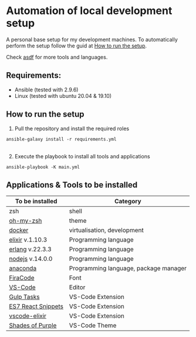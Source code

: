 
# Automation of local development setup
A personal base setup for my development machines. To automatically perform the setup follow the guid at [How to run the setup](#How-to-run-the-setup).

Check [asdf](https://github.com/asdf-vm/asdf-plugins) for more tools and languages.


## Requirements:
- Ansible (tested with 2.9.6)
- Linux (tested with ubuntu 20.04 & 19.10)


<!-- ``
sudo ansible-pull https://github.com/ExLeonem/ansible_dev_machine
`` -->


## How to run the setup

1. Pull the repository and install the required roles

``
    ansible-galaxy install -r requirements.yml
``
<br/>
<br/>

2. Execute the playbook to install all tools and applications

``
ansible-playbook -K main.yml
``


## Applications & Tools to be installed


 | To be installed | Category 
 | ---             | ---    
 | zsh             | shell
 | [oh-my-zsh](https://ohmyz.sh/)       | theme
 | [docker](https://www.docker.com/)          | virtualisation, development
 | [elixir](https://elixir-lang.org/) v.1.10.3 | Programming language
 | [erlang](https://www.erlang.org/) v.22.3.3 | Programming language
 | [nodejs](https://nodejs.org/en/) v.14.0.0 | Programming language
 | [anaconda](https://www.anaconda.com/) | Programming language, package manager
 | [FiraCode](https://github.com/tonsky/FiraCode)        | Font
 | [VS-Code ](https://code.visualstudio.com/)        | Editor
 | [Gulp Tasks](https://marketplace.visualstudio.com/items?itemName=nickdodd79.gulptasks)       | VS-Code Extension
 | [ES7 React Snippets](https://marketplace.visualstudio.com/items?itemName=dsznajder.es7-react-js-snippets)      | VS-Code Extension
 | [vscode-elixir](https://marketplace.visualstudio.com/items?itemName=mjmcloug.vscode-elixir)      | VS-Code Extension
 | [Shades of Purple](https://marketplace.visualstudio.com/items?itemName=ahmadawais.shades-of-purple)           | VS-Code Theme